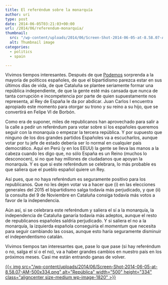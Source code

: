 ```yaml
---
title: El referéndum sobre la monarquía
author: uri
type: post
date: 2014-06-05T03:21:03+00:00
url: /2014/06/referendum-monarquia/
thumbnail:
  src: "/wp-content/uploads/2014/06/Screen-Shot-2014-06-05-at-8.58.07-AM-500x334.png"
  alt: Thumbnail image
categories:
  - politics
  - spain

---
```

Vivimos tiempos interesantes. Después de que [Podemos][1] sorprenda a la mayoría de políticos españoles, de que el bipartidismo parezca estar en sus últimos días de vida, de que Cataluña se plantee seriamente formar una república independiente, de que la gente esté más cansada que nunca de tanta corrupción e incompetencia por parte de quien supuestamente nos representa, al Rey de España le da por abdicar. Juan Carlos I encuentra apropiado este momento para otorgar su trono y su reino a su hijo, que se convertirá en Felipe VI de Borbón.

Como era de suponer, miles de republicanos han aprovechado para salir a la calle a pedir un referéndum para votar sobre si los españoles queremos seguir con la monarquía o empezar la tercera república. Y por supuesto que ninguno de los dos grandes partidos Españoles va a escucharlos, aunque votar por tu jefe de estado debería ser lo normal en cualquier país democrático. Aquí en Perú (y en los EEUU) la gente se lleva las manos a la cabeza cuando les digo que, no sólo España es un Reino (muchos lo desconocen), si no que hay millones de ciudadanos que apoyan la monarquía. Y es que si este referéndum se celebrara, lo más probable es que saliera que el pueblo español quiere un Rey.

Así pues, que no haya referéndum es seguramente positivo para los republicanos. Que no les dejen votar va a hacer que (i) en las elecciones generales del 2015 el bipartidismo salga todavía más perjudicado, y que (ii) la consulta del 9 de Noviembre en Cataluña consiga todavía más votos a favor de la independencia.

Aún así, si se celebrara este referéndum y saliera el sí a la monarquía, la independencia de Cataluña ganaría todavía más adeptos, aunque el resto de republicanos españoles saldría perjudicado. Y si saliera el no a la monarquía, la izquierda española conseguiría el _momentum_ que necesita para seguir cambiando las cosas, aunque esto haría seguramente disminuir el independentismo catalán.

Vivimos tiempos tan interesantes que, pase lo que pase (si hay referéndum o no, salga el sí o el no), va a haber grandes cambios en nuestro país en los próximos meses. Casi me están entrando ganas de volver.

[{{< img src="/wp-content/uploads/2014/06/Screen-Shot-2014-06-05-at-8.58.07-AM-500x334.png" alt="República" width="500" height="334" class="aligncenter size-medium wp-image-1820" >}}][2]

 [1]: http://podemos.info/
 [2]: /wp-content/uploads/2014/06/Screen-Shot-2014-06-05-at-8.58.07-AM.png